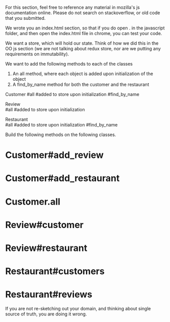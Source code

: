 For this section, feel free to reference any material in mozilla's js documentation online.  Please do not search on stackoverflow, or old code that you submitted.

We wrote you an index.html section, so that if you do open . in the javascript folder, and then open the index.html file in chrome, you can test your code.


We want a store, which will hold our state.  Think of how we did this in the OO js section (we are not talking about redux store, nor are we putting any requirements on immutability).

We want to add the following methods to each of the classes

  1. An all method, where each object is added upon initialization of the object
  2. A find_by_name method for both the customer and the restaurant

Customer
  #all
  #added to store upon initialization
  #find_by_name

Review  
  #all
  #added to store upon initialization

Restaurant  
  #all
  #added to store upon initialization
  #find_by_name

Build the following methods on the following classes.

  # Customer#add_review
  # Customer#add_restaurant
  # Customer.all

  # Review#customer
  # Review#restaurant

  # Restaurant#customers
  # Restaurant#reviews

If you are not re-sketching out your domain, and thinking about single source of truth,
you are doing it wrong.
